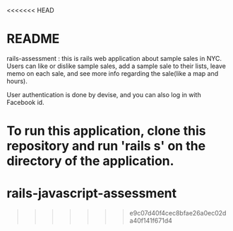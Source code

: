 <<<<<<< HEAD
# README

rails-assessment : this is rails web application about sample sales in NYC. Users can like or dislike sample sales, add a sample sale to their lists, leave memo on each sale, and see more info regarding the sale(like a map and hours).

User authentication is done by devise, and you can also log in with Facebook id.

To run this application, clone this repository and run 'rails s' on the directory of the application.
=======
# rails-javascript-assessment
>>>>>>> e9c07d40f4cec8bfae26a0ec02da40f141f671d4
